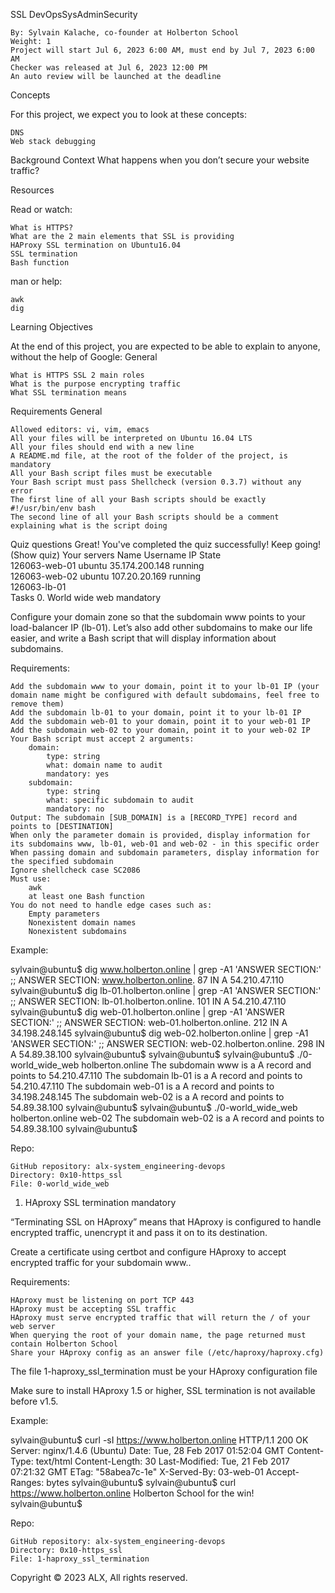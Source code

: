 SSL
DevOpsSysAdminSecurity

    By: Sylvain Kalache, co-founder at Holberton School
    Weight: 1
    Project will start Jul 6, 2023 6:00 AM, must end by Jul 7, 2023 6:00 AM
    Checker was released at Jul 6, 2023 12:00 PM
    An auto review will be launched at the deadline

Concepts

For this project, we expect you to look at these concepts:

    DNS
    Web stack debugging

Background Context
What happens when you don’t secure your website traffic?

Resources

Read or watch:

    What is HTTPS?
    What are the 2 main elements that SSL is providing
    HAProxy SSL termination on Ubuntu16.04
    SSL termination
    Bash function

man or help:

    awk
    dig

Learning Objectives

At the end of this project, you are expected to be able to explain to anyone, without the help of Google:
General

    What is HTTPS SSL 2 main roles
    What is the purpose encrypting traffic
    What SSL termination means

Requirements
General

    Allowed editors: vi, vim, emacs
    All your files will be interpreted on Ubuntu 16.04 LTS
    All your files should end with a new line
    A README.md file, at the root of the folder of the project, is mandatory
    All your Bash script files must be executable
    Your Bash script must pass Shellcheck (version 0.3.7) without any error
    The first line of all your Bash scripts should be exactly #!/usr/bin/env bash
    The second line of all your Bash scripts should be a comment explaining what is the script doing

Quiz questions
Great! You've completed the quiz successfully! Keep going! (Show quiz)
Your servers
Name 	Username 	IP 	State 	
126063-web-01 	ubuntu 	35.174.200.148 	running 	
126063-web-02 	ubuntu 	107.20.20.169 	running 	
126063-lb-01 				
Tasks
0. World wide web
mandatory

Configure your domain zone so that the subdomain www points to your load-balancer IP (lb-01). Let’s also add other subdomains to make our life easier, and write a Bash script that will display information about subdomains.

Requirements:

    Add the subdomain www to your domain, point it to your lb-01 IP (your domain name might be configured with default subdomains, feel free to remove them)
    Add the subdomain lb-01 to your domain, point it to your lb-01 IP
    Add the subdomain web-01 to your domain, point it to your web-01 IP
    Add the subdomain web-02 to your domain, point it to your web-02 IP
    Your Bash script must accept 2 arguments:
        domain:
            type: string
            what: domain name to audit
            mandatory: yes
        subdomain:
            type: string
            what: specific subdomain to audit
            mandatory: no
    Output: The subdomain [SUB_DOMAIN] is a [RECORD_TYPE] record and points to [DESTINATION]
    When only the parameter domain is provided, display information for its subdomains www, lb-01, web-01 and web-02 - in this specific order
    When passing domain and subdomain parameters, display information for the specified subdomain
    Ignore shellcheck case SC2086
    Must use:
        awk
        at least one Bash function
    You do not need to handle edge cases such as:
        Empty parameters
        Nonexistent domain names
        Nonexistent subdomains

Example:

sylvain@ubuntu$ dig www.holberton.online | grep -A1 'ANSWER SECTION:'
;; ANSWER SECTION:
www.holberton.online.   87  IN  A   54.210.47.110
sylvain@ubuntu$ dig lb-01.holberton.online | grep -A1 'ANSWER SECTION:'
;; ANSWER SECTION:
lb-01.holberton.online. 101 IN  A   54.210.47.110
sylvain@ubuntu$ dig web-01.holberton.online | grep -A1 'ANSWER SECTION:'
;; ANSWER SECTION:
web-01.holberton.online. 212    IN  A   34.198.248.145
sylvain@ubuntu$ dig web-02.holberton.online | grep -A1 'ANSWER SECTION:'
;; ANSWER SECTION:
web-02.holberton.online. 298    IN  A   54.89.38.100
sylvain@ubuntu$
sylvain@ubuntu$
sylvain@ubuntu$ ./0-world_wide_web holberton.online
The subdomain www is a A record and points to 54.210.47.110
The subdomain lb-01 is a A record and points to 54.210.47.110
The subdomain web-01 is a A record and points to 34.198.248.145
The subdomain web-02 is a A record and points to 54.89.38.100
sylvain@ubuntu$
sylvain@ubuntu$ ./0-world_wide_web holberton.online web-02
The subdomain web-02 is a A record and points to 54.89.38.100
sylvain@ubuntu$

Repo:

    GitHub repository: alx-system_engineering-devops
    Directory: 0x10-https_ssl
    File: 0-world_wide_web

1. HAproxy SSL termination
mandatory

“Terminating SSL on HAproxy” means that HAproxy is configured to handle encrypted traffic, unencrypt it and pass it on to its destination.

Create a certificate using certbot and configure HAproxy to accept encrypted traffic for your subdomain www..

Requirements:

    HAproxy must be listening on port TCP 443
    HAproxy must be accepting SSL traffic
    HAproxy must serve encrypted traffic that will return the / of your web server
    When querying the root of your domain name, the page returned must contain Holberton School
    Share your HAproxy config as an answer file (/etc/haproxy/haproxy.cfg)

The file 1-haproxy_ssl_termination must be your HAproxy configuration file

Make sure to install HAproxy 1.5 or higher, SSL termination is not available before v1.5.

Example:

sylvain@ubuntu$ curl -sI https://www.holberton.online
HTTP/1.1 200 OK
Server: nginx/1.4.6 (Ubuntu)
Date: Tue, 28 Feb 2017 01:52:04 GMT
Content-Type: text/html
Content-Length: 30
Last-Modified: Tue, 21 Feb 2017 07:21:32 GMT
ETag: "58abea7c-1e"
X-Served-By: 03-web-01
Accept-Ranges: bytes
sylvain@ubuntu$
sylvain@ubuntu$ curl https://www.holberton.online
Holberton School for the win!
sylvain@ubuntu$

Repo:

    GitHub repository: alx-system_engineering-devops
    Directory: 0x10-https_ssl
    File: 1-haproxy_ssl_termination

Copyright © 2023 ALX, All rights reserved.


